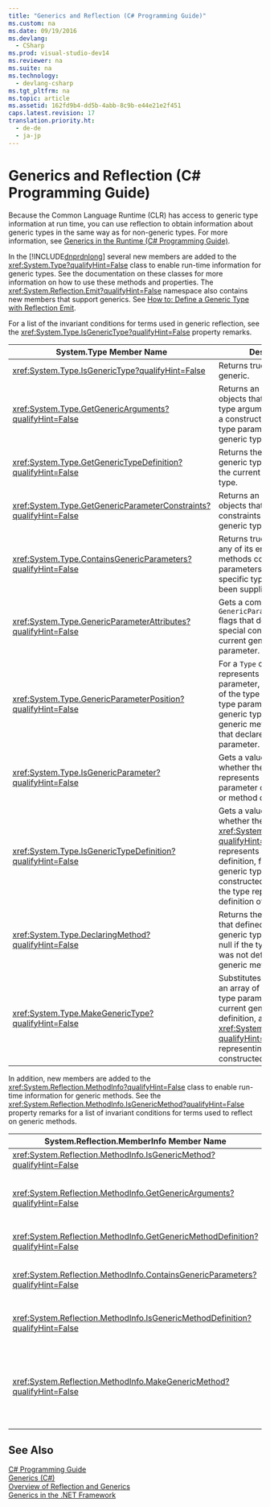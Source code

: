 ```yaml
---
title: "Generics and Reflection (C# Programming Guide)"
ms.custom: na
ms.date: 09/19/2016
ms.devlang: 
  - CSharp
ms.prod: visual-studio-dev14
ms.reviewer: na
ms.suite: na
ms.technology: 
  - devlang-csharp
ms.tgt_pltfrm: na
ms.topic: article
ms.assetid: 162fd9b4-dd5b-4abb-8c9b-e44e21e2f451
caps.latest.revision: 17
translation.priority.ht: 
  - de-de
  - ja-jp
---
```

# Generics and Reflection (C# Programming Guide)
Because the Common Language Runtime (CLR) has access to generic type information at run time, you can use reflection to obtain information about generic types in the same way as for non-generic types. For more information, see [Generics in the Runtime (C# Programming Guide)](../Topic/Generics%20in%20the%20Run%20Time%20\(C%23%20Programming%20Guide\).md).  
  
 In the [!INCLUDE[dnprdnlong](../vs140/includes/dnprdnlong_md.md)] several new members are added to the <xref:System.Type?qualifyHint=False> class to enable run-time information for generic types. See the documentation on these classes for more information on how to use these methods and properties. The <xref:System.Reflection.Emit?qualifyHint=False> namespace also contains new members that support generics. See [How to: Define a Generic Type with Reflection Emit](assetId:///07d5f01a-7b5b-40ea-9b15-f21561098fe4).  
  
 For a list of the invariant conditions for terms used in generic reflection, see the <xref:System.Type.IsGenericType?qualifyHint=False> property remarks.  
  
|System.Type Member Name|Description|  
|-----------------------------|-----------------|  
|<xref:System.Type.IsGenericType?qualifyHint=False>|Returns true if a type is generic.|  
|<xref:System.Type.GetGenericArguments?qualifyHint=False>|Returns an array of `Type` objects that represent the type arguments supplied for a constructed type, or the type parameters of a generic type definition.|  
|<xref:System.Type.GetGenericTypeDefinition?qualifyHint=False>|Returns the underlying generic type definition for the current constructed type.|  
|<xref:System.Type.GetGenericParameterConstraints?qualifyHint=False>|Returns an array of `Type` objects that represent the constraints on the current generic type parameter.|  
|<xref:System.Type.ContainsGenericParameters?qualifyHint=False>|Returns true if the type or any of its enclosing types or methods contain type parameters for which specific types have not been supplied.|  
|<xref:System.Type.GenericParameterAttributes?qualifyHint=False>|Gets a combination of `GenericParameterAttributes` flags that describe the special constraints of the current generic type parameter.|  
|<xref:System.Type.GenericParameterPosition?qualifyHint=False>|For a `Type` object that represents a type parameter, gets the position of the type parameter in the type parameter list of the generic type definition or generic method definition that declared the type parameter.|  
|<xref:System.Type.IsGenericParameter?qualifyHint=False>|Gets a value that indicates whether the current `Type` represents a type parameter of a generic type or method definition.|  
|<xref:System.Type.IsGenericTypeDefinition?qualifyHint=False>|Gets a value that indicates whether the current <xref:System.Type?qualifyHint=False> represents a generic type definition, from which other generic types can be constructed. Returns true if the type represents the definition of a generic type.|  
|<xref:System.Type.DeclaringMethod?qualifyHint=False>|Returns the generic method that defined the current generic type parameter, or null if the type parameter was not defined by a generic method.|  
|<xref:System.Type.MakeGenericType?qualifyHint=False>|Substitutes the elements of an array of types for the type parameters of the current generic type definition, and returns a <xref:System.Type?qualifyHint=False> object representing the resulting constructed type.|  
  
 In addition, new members are added to the <xref:System.Reflection.MethodInfo?qualifyHint=False> class to enable run-time information for generic methods. See the <xref:System.Reflection.MethodInfo.IsGenericMethod?qualifyHint=False> property remarks for a list of invariant conditions for terms used to reflect on generic methods.  
  
|System.Reflection.MemberInfo Member Name|Description|  
|----------------------------------------------|-----------------|  
|<xref:System.Reflection.MethodInfo.IsGenericMethod?qualifyHint=False>|Returns true if a method is generic.|  
|<xref:System.Reflection.MethodInfo.GetGenericArguments?qualifyHint=False>|Returns an array of Type objects that represent the type arguments of a constructed generic method or the type parameters of a generic method definition.|  
|<xref:System.Reflection.MethodInfo.GetGenericMethodDefinition?qualifyHint=False>|Returns the underlying generic method definition for the current constructed method.|  
|<xref:System.Reflection.MethodInfo.ContainsGenericParameters?qualifyHint=False>|Returns true if the method or any of its enclosing types contain any type parameters for which specific types have not been supplied.|  
|<xref:System.Reflection.MethodInfo.IsGenericMethodDefinition?qualifyHint=False>|Returns true if the current <xref:System.Reflection.MethodInfo?qualifyHint=False> represents the definition of a generic method.|  
|<xref:System.Reflection.MethodInfo.MakeGenericMethod?qualifyHint=False>|Substitutes the elements of an array of types for the type parameters of the current generic method definition, and returns a <xref:System.Reflection.MethodInfo?qualifyHint=False> object representing the resulting constructed method.|  
  
## See Also  
 [C# Programming Guide](../vs140/C#-Programming-Guide.md)   
 [Generics (C#)](../Topic/Generics%20\(C%23%20Programming%20Guide\).md)   
 [Overview of Reflection and Generics](assetId:///f7180fc5-dd41-42d4-8a8e-1b34288e06de)   
 [Generics in the .NET Framework](assetId:///2994d786-c5c7-4666-ab23-4c83129fe39c)